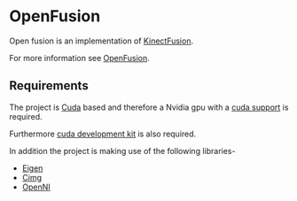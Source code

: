 OpenFusion
==========
Open fusion is an implementation of [KinectFusion](http://research.microsoft.com/en-us/projects/surfacerecon/).

For more information see [OpenFusion](http://www.cs.technion.ac.il/~veredc/openfusion/).

Requirements
------------
The project is [Cuda](http://www.nvidia.com/object/cuda_home_new.html) based and therefore a Nvidia gpu with a [cuda support](https://developer.nvidia.com/cuda-gpus) is required.

Furthermore [cuda development kit](https://developer.nvidia.com/cuda-downloads) is also required.

In addition the project is making use of the following libraries-
  - [Eigen](http://eigen.tuxfamily.org/index.php?title=Main_Page)
  - [Cimg](http://cimg.sourceforge.net/)
  - [OpenNI](https://github.com/OpenNI/OpenNI  )
